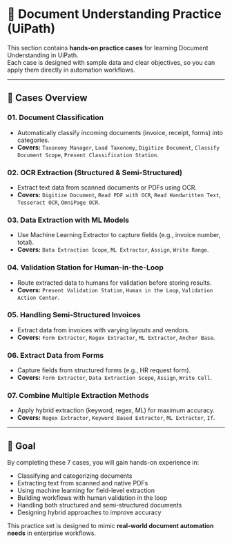 # 📘 Document Understanding Practice (UiPath)

This section contains **hands-on practice cases** for learning Document Understanding in UiPath.  
Each case is designed with sample data and clear objectives, so you can apply them directly in automation workflows.

---

## 📂 Cases Overview

### 01. Document Classification
- Automatically classify incoming documents (invoice, receipt, forms) into categories.  
- **Covers:** `Taxonomy Manager`, `Load Taxonomy`, `Digitize Document`, `Classify Document Scope`, `Present Classification Station`.

### 02. OCR Extraction (Structured & Semi-Structured)
- Extract text data from scanned documents or PDFs using OCR.  
- **Covers:** `Digitize Document`, `Read PDF with OCR`, `Read Handwritten Text`, `Tesseract OCR`, `OmniPage OCR`.

### 03. Data Extraction with ML Models
- Use Machine Learning Extractor to capture fields (e.g., invoice number, total).  
- **Covers:** `Data Extraction Scope`, `ML Extractor`, `Assign`, `Write Range`.

### 04. Validation Station for Human-in-the-Loop
- Route extracted data to humans for validation before storing results.  
- **Covers:** `Present Validation Station`, `Human in the Loop`, `Validation Action Center`.

### 05. Handling Semi-Structured Invoices
- Extract data from invoices with varying layouts and vendors.  
- **Covers:** `Form Extractor`, `Regex Extractor`, `ML Extractor`, `Anchor Base`.

### 06. Extract Data from Forms
- Capture fields from structured forms (e.g., HR request form).  
- **Covers:** `Form Extractor`, `Data Extraction Scope`, `Assign`, `Write Cell`.

### 07. Combine Multiple Extraction Methods
- Apply hybrid extraction (keyword, regex, ML) for maximum accuracy.  
- **Covers:** `Regex Extractor`, `Keyword Based Extractor`, `ML Extractor`, `If`.

---

## 🎯 Goal
By completing these 7 cases, you will gain hands-on experience in:  
- Classifying and categorizing documents  
- Extracting text from scanned and native PDFs  
- Using machine learning for field-level extraction  
- Building workflows with human validation in the loop  
- Handling both structured and semi-structured documents  
- Designing hybrid approaches to improve accuracy  

This practice set is designed to mimic **real-world document automation needs** in enterprise workflows.
